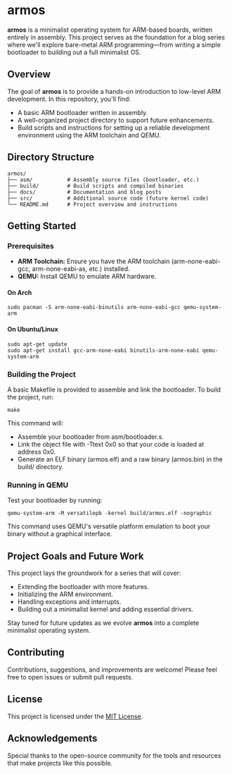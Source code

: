 # armos

**armos** is a minimalist operating system for ARM-based boards, written entirely in assembly. This project serves as the foundation for a blog series where we'll explore bare-metal ARM programming—from writing a simple bootloader to building out a full minimalist OS.

## Overview

The goal of **armos** is to provide a hands-on introduction to low-level ARM development. In this repository, you'll find:
- A basic ARM bootloader written in assembly.
- A well-organized project directory to support future enhancements.
- Build scripts and instructions for setting up a reliable development environment using the ARM toolchain and QEMU.

## Directory Structure

```
armos/  
├── asm/           # Assembly source files (bootloader, etc.)  
├── build/         # Build scripts and compiled binaries  
├── docs/          # Documentation and blog posts  
├── src/           # Additional source code (future kernel code)  
└── README.md      # Project overview and instructions
```

## Getting Started

### Prerequisites

- **ARM Toolchain:** Ensure you have the ARM toolchain (arm-none-eabi-gcc, arm-none-eabi-as, etc.) installed.
- **QEMU:** Install QEMU to emulate ARM hardware.

#### On Arch

```
sudo pacman -S arm-none-eabi-binutils arm-none-eabi-gcc qemu-system-arm
```

#### On Ubuntu/Linux

```
sudo apt-get update
sudo apt-get install gcc-arm-none-eabi binutils-arm-none-eabi qemu-system-arm
```

### Building the Project

A basic Makefile is provided to assemble and link the bootloader. To build the project, run:

```
make
```

This command will:
- Assemble your bootloader from asm/bootloader.s.
- Link the object file with -Ttext 0x0 so that your code is loaded at address 0x0.
- Generate an ELF binary (armos.elf) and a raw binary (armos.bin) in the build/ directory.

### Running in QEMU

Test your bootloader by running:

```
qemu-system-arm -M versatilepb -kernel build/armos.elf -nographic
```

This command uses QEMU's versatile platform emulation to boot your binary without a graphical interface.

## Project Goals and Future Work

This project lays the groundwork for a series that will cover:
- Extending the bootloader with more features.
- Initializing the ARM environment.
- Handling exceptions and interrupts.
- Building out a minimalist kernel and adding essential drivers.

Stay tuned for future updates as we evolve **armos** into a complete minimalist operating system.

## Contributing

Contributions, suggestions, and improvements are welcome! Please feel free to open issues or submit pull requests.

## License

This project is licensed under the [MIT License](LICENSE).

## Acknowledgements

Special thanks to the open-source community for the tools and resources that make projects like this possible.

